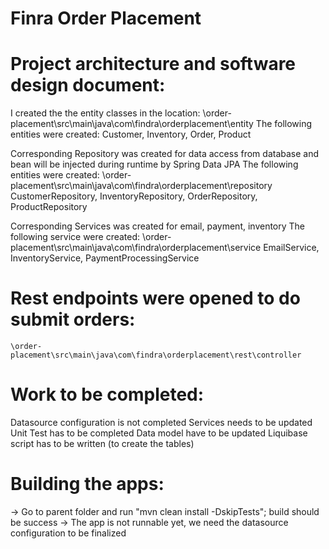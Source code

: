 # Finra Order Placement
# Project architecture and software design document:

I created the the entity classes in the location: \order-placement\src\main\java\com\findra\orderplacement\entity
	The following entities were created:
		Customer, 
		Inventory, 
		Order, 
		Product

Corresponding Repository was created for data access from database and bean will be injected during runtime by Spring Data JPA
	The following entities were created: \order-placement\src\main\java\com\findra\orderplacement\repository
		CustomerRepository, 
		InventoryRepository, 
		OrderRepository, 
		ProductRepository

Corresponding Services was created for email, payment, inventory
	The following service were created: \order-placement\src\main\java\com\findra\orderplacement\service
		EmailService,
		InventoryService,
		PaymentProcessingService
		
# Rest endpoints were opened to do submit orders:
	\order-placement\src\main\java\com\findra\orderplacement\rest\controller

# Work to be completed:
Datasource configuration is not completed
Services  needs to be updated
Unit Test has to be completed
Data model have to be updated
Liquibase script has to be written (to create the tables)


# Building the apps:
-> Go to parent folder and run "mvn clean install -DskipTests"; build should be success
-> The app is not runnable yet, we need the datasource configuration to be finalized 

